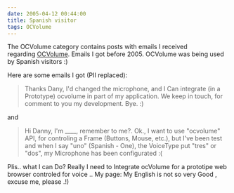 ```yaml
---
date: 2005-04-12 00:44:00
title: Spanish visitor
tags: OCVolume
---
```


The OCVolume category contains posts with emails I received regarding [OCVolume](http://ocvolume.sf.net/). Emails I got before 2005. OCVolume was being used by Spanish visitors :)

Here are some emails I got (PII replaced):


> Thanks Dany, I'd changed the microphone, and I Can
integrate (in a Prototype) ocvolume in part of my
application.
We keep in touch, for comment to you my development.
Bye. :)


and


> Hi Danny, I'm ____, remember to me?.
Ok., I want to use "ocvolume" API, for controling a
Frame (Buttons, Mouse, etc.), but I've been test and
when I say "uno" (Spanish - One), the VoiceType put
"tres" or "dos", my Microphone has been configurated
:(

Plis.. what I can Do?
Really I need to Integrate ocVolume for a prototipe
web browser controled for voice ..
My page:
My English is not so very Good , excuse me, please .!)
